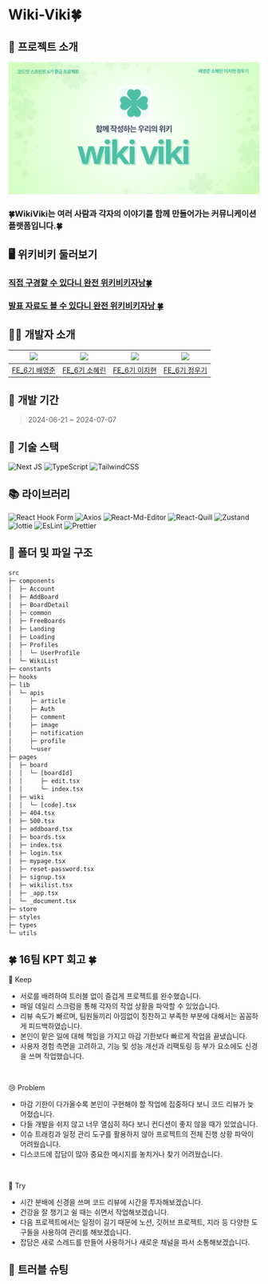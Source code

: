 # Wiki-Viki🍀

## 📄 프로젝트 소개

![위키비키 메인로고](/public/images/wiki_viki_logo.png)

### 🍀WikiViki는 여러 사람과 각자의 이야기를 함께 만들어가는 커뮤니케이션 플랫폼입니다.🍀

## 🖥️ 위키비키 둘러보기

### [직접 구경할 수 있다니 완전 위키비키자낭🍀](https://wiki-viki.vercel.app/)

### [발표 자료도 볼 수 있다니 완전 위키비키자낭 🍀](https://acrobat.adobe.com/link/review?uri=urn:aaid:scds:US:389e51ef-1d00-4190-84a1-d1f4bd4d7ad7)

## 👨‍💻 개발자 소개

| <img src="https://avatars.githubusercontent.com/u/101815958?v=4"> | <img src="https://avatars.githubusercontent.com/u/96684473?v=4"> | <img src="https://avatars.githubusercontent.com/u/98106371?v=4"> | <img src="https://avatars.githubusercontent.com/u/113000290?v=4"> |
| :---------------------------------------------------------------: | :--------------------------------------------------------------: | :--------------------------------------------------------------: | :---------------------------------------------------------------: |
|          [FE_6기 배영준](https://github.com/dudwns0213)           |         [FE_6기 소혜린](https://github.com/miraclee1226)         |          [FE_6기 이지현](https://github.com/easyhyun00)          |           [FE_6기 정우기](https://github.com/WooGi1020)           |

## 📅 개발 기간

> 2024-06-21 ~ 2024-07-07

## 📖 기술 스택

![Next JS](https://img.shields.io/badge/Next.JS-black?style=for-the-badge&logo=next.js&logoColor=white)
![TypeScript](https://img.shields.io/badge/typescript-%23007ACC.svg?style=for-the-badge&logo=typescript&logoColor=white)
![TailwindCSS](https://img.shields.io/badge/tailwindcss-%2338B2AC.svg?style=for-the-badge&logo=tailwind-css&logoColor=white)

## 📚 라이브러리

![React Hook Form](https://img.shields.io/badge/React%20Hook%20Form-%23EC5990.svg?style=for-the-badge&logo=reacthookform&logoColor=white)
![Axios](https://img.shields.io/badge/Axios-%235A29E4.svg?style=for-the-badge&logo=axios&logoColor=white)
![React-Md-Editor](https://img.shields.io/badge/React Md Editor-%2303C4E8.svg?style=for-the-badge)
![React-Quill](https://img.shields.io/badge/React Quill-%232C3454.svg?style=for-the-badge)
![Zustand](https://img.shields.io/badge/Zustand-%2339477F.svg?style=for-the-badge)
![lottie](https://img.shields.io/badge/lottie-%2368BC71.svg?style=for-the-badge)
![EsLint](https://img.shields.io/badge/ESLint-%234B32C3.svg?style=for-the-badge&logo=ESLint&logoColor=white)
![Prettier](https://img.shields.io/badge/Prettier-%23F7B93E.svg?style=for-the-badge&logo=Prettier&logoColor=white)

## 📂 폴더 및 파일 구조

```
src
├─ components
│  ├─ Account
│  ├─ AddBoard
│  ├─ BoardDetail
│  ├─ common
│  ├─ FreeBoards
│  ├─ Landing
│  ├─ Loading
│  ├─ Profiles
│  │  └─ UserProfile
│  └─ WikiList
├─ constants
├─ hooks
├─ lib
│  └─ apis
│     ├─ article
│     ├─ Auth
│     ├─ comment
│     ├─ image
│     ├─ notification
│     ├─ profile
│     └─user
├─ pages
│  ├─ board
│  │  └─ [boardId]
│  │     ├─ edit.tsx
│  │     └─ index.tsx
│  ├─ wiki
│  │  └─ [code].tsx
│  ├─ 404.tsx
│  ├─ 500.tsx
│  ├─ addboard.tsx
│  ├─ boards.tsx
│  ├─ index.tsx
│  ├─ login.tsx
│  ├─ mypage.tsx
│  ├─ reset-password.tsx
│  ├─ signup.tsx
│  ├─ wikilist.tsx
│  ├─ _app.tsx
│  └─ _document.tsx
├─ store
├─ styles
├─ types
└─ utils
```

## 🍀 16팀 KPT 회고 🍀

👏 Keep

- 서로를 배려하여 트러블 없이 즐겁게 프로젝트를 완수했습니다.
- 매일 데일리 스크럼을 통해 각자의 작업 상황을 파악할 수 있었습니다.
- 리뷰 속도가 빠르며, 팀원들끼리 아낌없이 칭찬하고 부족한 부분에 대해서는 꼼꼼하게 피드백하였습니다.
- 본인이 맡은 일에 대해 책임을 가지고 마감 기한보다 빠르게 작업을 끝냈습니다.
- 사용자 경험 측면을 고려하고, 기능 및 성능 개선과 리팩토링 등 부가 요소에도 신경을 쓰며 작업했습니다.

<br>

😢 Problem

- 마감 기한이 다가올수록 본인이 구현해야 할 작업에 집중하다 보니 코드 리뷰가 늦어졌습니다.
- 다들 개발을 쉬지 않고 너무 열심히 하다 보니 컨디션이 좋지 않을 때가 있었습니다.
- 이슈 트래킹과 일정 관리 도구를 활용하지 않아 프로젝트의 전체 진행 상황 파악이 어려웠습니다.
- 디스코드에 잡담이 많아 중요한 메시지를 놓치거나 찾기 어려웠습니다.

<br>

💪 Try

- 시간 분배에 신경을 쓰며 코드 리뷰에 시간을 투자해보겠습니다.
- 건강을 잘 챙기고 쉴 때는 쉬면서 작업해보겠습니다.
- 다음 프로젝트에서는 일정이 길기 때문에 노션, 깃허브 프로젝트, 지라 등 다양한 도구들을 사용하여 관리를 해보겠습니다.
- 잡담은 새로 스레드를 만들어 사용하거나 새로운 채널을 파서 소통해보겠습니다.

## 👊 트러블 슈팅
